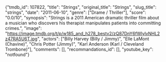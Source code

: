 {"tmdb_id": 107822, "title": "Strings", "original_title": "Strings", "slug_title": "strings", "date": "2011-06-10", "genre": ["Drame / Thriller"], "score": "0.0/10", "synopsis": "Strings is a 2011 American dramatic thriller film about a musician who discovers his therapist manipulates patients into committing crimes.", "image": "https://image.tmdb.org/t/p/w185_and_h278_bestv2/zQ87DnY6fWlylvNHL2z47RA5U6T.jpg", "actors": ["Billy Harvey (Billy / Jimmy)", "Elle LaMont (Chavine)", "Chris Potter (Jimmy)", "Karl Anderson (Karl / Cleveland Trombone)"], "comments": [], "recommandations_id": [], "youtube_key": "notfound"}